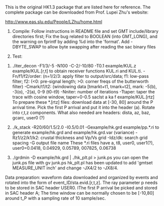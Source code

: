 This is the original HK1.3 package that are listed here for reference. The complete package can be downloaded from Prof. Lupei Zhu's website:

http://www.eas.slu.edu/People/LZhu/home.html  

1. Compile:
Follow instructions in README file and set GMT include/library directories first; Fix the bug related to BOOLEAN (into GMT_LONG), and the warning on fprintf by adding %d into the 'format'.
Add -DBYTE_SWAP to allow byte swapping after reading the sac binary files

2. Test:
 1) ./iter_decon -F1/3/-5 -N100 -C-2/-10/80 -T0.1 example/KUL.z example/KUL.[r,t]
to obtain receiver functions KUL.ri and KUL.ti.
-Fn/f1/f2/order: (n=1/2/3: apply filter to output/src/data; f1: low-pass filter; f2: (<0: pre-signal length; >0: corner freqs of the butterworth filter)
-Cmark/t1/t2: (windowing data [tmarkt+t1, tmark+t2], mark: -5(b), -3(o), -2(a), 0-9 (t0-t9)
-Nniter: number of iterations
-Ttaper: taper the trace with cosine window, taper=0-0.5
saclst a ka f example/KUL.[rtz]
To prepare these *.[rtz] files: download data at [-30, 80] around the P arrival time. Pick the first P arrival and put it into the header (a). Rotate into r,t,z components. What also needed are headers: dista, az, baz, gcarc, user0 (?)

2) ./k_stack -R20/60/1.5/2.0 -I0.5/0.01 -Gexample/hk.grd example/pp.*.ri
to generate example/hk.grd and example/hk.grd.var (variance) 
-Rz1/z2/k1/k2: crustal thickness and Vp/Vs grid
-Idz/dk: search grid spacing
-G output file name
These *.ri files have a, t8, user0, user1(?), user0=0.0418, 0.04929, 0.05789, 007825, 0.06738

3) ./grdmin -D example/hk.grd | ./hk_plt.pl > junk.ps
you can open the junk.ps file with gv junk.ps
hk_plt.pl has been updated to add 'gmtset MEASURE_UNIT inch' and change -JX4/2 to -JX8/4.

Data preparation: waveform data downloaded and organized by events and rotated into the form of event_ID/sta.evid.[r,t,z]. The ray parameter p
needs to be stored in SAC header USER0. IThe first P arrival be picked and stored in SAC header A; 
The time window can be normally chosen to be [-10,80] around t_P with a sampling rate of 10 sample/sec.
